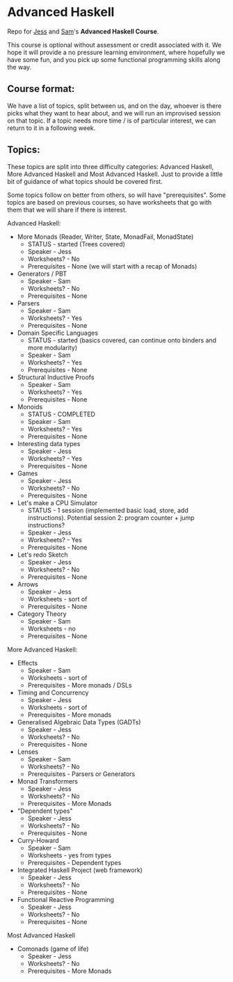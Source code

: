 Advanced Haskell
================

Repo for [Jess](https://github.com/ratherforky) and [Sam](https://samfrohlich.github.io/)'s **Advanced Haskell Course**.

This course is optional without assessment or credit associated with it. We hope it will provide a no pressure learning environment, where hopefully we have some fun, and you pick up some functional programming skills along the way.

Course format:
---------------

We have a list of topics, split between us, and on the day, whoever is there picks what they want to hear about, and we will run an improvised session on that topic. If a topic needs more time / is of particular interest, we can return to it in a following week.

Topics:
--------

These topics are split into three difficulty categories: Advanced Haskell, More Advanced Haskell and Most Advanced Haskell. Just to provide a little bit of guidance of what topics should be covered first.

Some topics follow on better from others, so will have "prerequisites". Some topics are based on previous courses, so have worksheets that go with them that we will share if there is interest.

Advanced Haskell:
- More Monads (Reader, Writer, State, MonadFail, MonadState)
  * STATUS - started (Trees covered)
  * Speaker - Jess
  * Worksheets? - No
  * Prerequisites - None (we will start with a recap of Monads)
- Generators / PBT
  * Speaker - Sam
  * Worksheets? - No
  * Prerequisites - None
- Parsers
  * Speaker - Sam
  * Worksheets? - Yes
  * Prerequisites - None
- Domain Specific Languages
  * STATUS - started (basics covered, can continue onto binders and more modularity)
  * Speaker - Sam
  * Worksheets? - Yes
  * Prerequisites - None
- Structural Inductive Proofs
  * Speaker - Sam
  * Worksheets? - Yes
  * Prerequisites - None
- Monoids
  * STATUS - COMPLETED
  * Speaker - Sam
  * Worksheets? - Yes
  * Prerequisites - None
- Interesting data types
  * Speaker - Jess
  * Worksheets? - Yes
  * Prerequisites - None
- Games
  * Speaker - Jess
  * Worksheets? - No
  * Prerequisites - None
- Let's make a CPU Simulator
  * STATUS - 1 session (implemented basic load, store, add instructions). Potential session 2: program counter + jump instructions?
  * Speaker - Jess
  * Worksheets? - Yes
  * Prerequisites - None
- Let's redo Sketch
  * Speaker - Jess
  * Worksheets? - No
  * Prerequisites - None
- Arrows
  * Speaker - Jess
  * Worksheets - sort of
  * Prerequisites - None
- Category Theory
  * Speaker - Sam
  * Worksheets - no
  * Prerequisites - None

More Advanced Haskell:
- Effects
  * Speaker - Sam
  * Worksheets - sort of
  * Prerequisites - More monads / DSLs
- Timing and Concurrency
  * Speaker - Jess
  * Worksheets - sort of
  * Prerequisites - More monads
- Generalised Algebraic Data Types (GADTs)
  * Speaker - Jess
  * Worksheets? - No
  * Prerequisites - None
- Lenses
  * Speaker - Sam
  * Worksheets? - No
  * Prerequisites - Parsers or Generators
- Monad Transformers
  * Speaker - Jess
  * Worksheets? - No
  * Prerequisites - More Monads
- "Dependent types"
  * Speaker - Jess
  * Worksheets? - No
  * Prerequisites - None
- Curry-Howard
  * Speaker - Sam
  * Worksheets - yes from types
  * Prerequisites - Dependent types
- Integrated Haskell Project (web framework)
  * Speaker - Jess
  * Worksheets? - No
  * Prerequisites - None
- Functional Reactive Programming
  * Speaker - Jess
  * Worksheets? - No
  * Prerequisites - None

Most Advanced Haskell
- Comonads (game of life)
  * Speaker - Jess
  * Worksheets? - No
  * Prerequisites - More Monads
